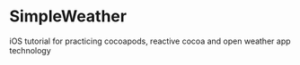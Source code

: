 SimpleWeather
==============

iOS tutorial for practicing cocoapods, reactive cocoa and open weather app technology
